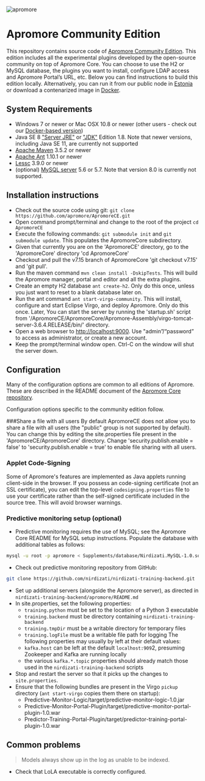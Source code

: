 ![apromore](http://apromore.org/wp-content/uploads/2019/11/Apromore-banner_narrow.png "apromore")

# Apromore Community Edition

This repository contains source code of [Apromore Community Edition](https://apromore.org/platform/editions/). This edition includes all the experimental plugins developed by the open-source community on top of Apromore Core. You can choose to use the H2 or MySQL database, the plugins you want to install, configure LDAP access and Apromore Portal’s URL, etc. Below you can find instructions to build this edition locally. Alternatively, you can run it from our public node in [Estonia](http://apromore-ce.cloud.ut.ee) or download a contenarized image in [Docker](https://github.com/apromore/ApromoreDocker/releases).


## System Requirements
* Windows 7 or newer or Mac OSX 10.8 or newer (other users - check out our [Docker-based version](https://github.com/apromore/ApromoreDocker))
* Java SE 8 ["Server JRE"](https://www.oracle.com/technetwork/java/javase/downloads/server-jre8-downloads-2133154.html) or ["JDK"](https://www.oracle.com/technetwork/java/javase/downloads/jdk8-downloads-2133151.html) Edition 1.8. Note that newer versions, including Java SE 11, are currently not supported
* [Apache Maven](https://maven.apache.org/download.cgi) 3.5.2 or newer
* [Apache Ant](https://ant.apache.org/bindownload.cgi) 1.10.1 or newer
* [Lessc](http://lesscss.org/usage/) 3.9.0 or newer
* (optional) [MySQL server](https://dev.mysql.com/downloads/mysql/5.7.html) 5.6 or 5.7. Note that version 8.0 is currently not supported.


## Installation instructions
* Check out the source code using git: `git clone https://github.com/apromore/ApromoreCE.git`
* Open command prompt/terminal and change to the root of the project `cd ApromoreCE`
* Execute the following commands: `git submodule init` and `git submodule update`.  This populates the ApromoreCore subdirectory.
* Given that currently you are on the 'ApromoreCE' directory, go to the 'ApromoreCore' directory 'cd ApromoreCore'
* Checkout and pull the v7.15 branch of ApromoreCore 'git checkout v7.15' and 'git pull'. 
* Run the maven command `mvn clean install -DskipTests`.  This will build the Apromore manager, portal and editor and all the extra plugins.
* Create an empty H2 database `ant create-h2`.  Only do this once, unless you just want to reset to a blank database later on.
* Run the ant command `ant start-virgo-community`.  This will install, configure and start Eclipse Virgo, and deploy Apromore. Only do this once. Later, You can start the server by running the 'startup.sh' script from '/ApromoreCE/ApromoreCore/Apromore-Assembly/virgo-tomcat-server-3.6.4.RELEASE/bin/' directory.
* Open a web browser to [http://localhost:9000](http://localhost:9000). Use "admin”/“password” to access as administrator, or create a new account.
* Keep the prompt/terminal window open.  Ctrl-C on the window will shut the server down.


## Configuration
Many of the configuration options are common to all editions of Apromore.
These are described in the README document of the [Apromore Core repository](https://github.com/apromore/ApromoreCore).

Configuration options specific to the community edition follow.

###Share a file with all users
By default ApromoreCE does not allow you to share a file with all users (the "public" group is not supported by default). 
You can change this by editing the site.properties file present in the 'ApromoreCE/ApromoreCore' directory. Change 'security.publish.enable = false' to 'security.publish.enable = true' to enable file sharing with all users. 


### Applet Code-Signing
Some of Apromore's features are implemented as Java applets running client-side in the browser.  If you possess an code-signing
certificate (not an SSL certificate), you can edit the top-level `codesigning.properties` file to use your certificate rather
than the self-signed certificate included in the source tree.  This will avoid browser warnings.


### Predictive monitoring setup (optional)

* Predictive monitoring requires the use of MySQL; see the Apromore Core README for MySQL setup instructions.
  Populate the database with additional tables as follows:
```bash
mysql -u root -p apromore < Supplements/database/Nirdizati.MySQL-1.0.sql
```
* Check out predictive monitoring repository from GitHub:
```bash
git clone https://github.com/nirdizati/nirdizati-training-backend.git
```
* Set up additional servers (alongside the Apromore server), as directed in `nirdizati-training-backend/apromore/README.md`
* In site.properties, set the following properties:
  - `training.python` must be set to the location of a Python 3 executable
   - `training.backend` must be directory containing `nirdizati-training-backend`
   - `training.tmpDir` must be a writable directory for temporary files
   - `training.logFile` must be a writable file path for logging
The following properties may usually by left at their default values:
   - `kafka.host` can be left at the default `localhost:909`2, presuming Zookeeper and Kafka are running locally
   - the various `kafka.*.topic` properties should already match those used in the `nirdizati-training-backend` scripts
* Stop and restart the server so that it picks up the changes to `site.properties`.
* Ensure that the following bundles are present in the Virgo `pickup` directory (`ant start-virgo` copies them there on startup):
  - Predictive-Monitor-Logic/target/predictive-monitor-logic-1.0.jar
  - Predictive-Monitor-Portal-Plugin/target/predictive-monitor-portal-plugin-1.0.war
  - Predictor-Training-Portal-Plugin/target/predictor-training-portal-plugin-1.0.war



## Common problems

> Models always show up in the log as unable to be indexed.
* Check that LoLA executable is correctly configured.

